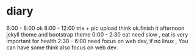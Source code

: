 # diary
6:00 - 8:00 ok
8:00 - 12:00 trix + pic upload think ok.finish it  afternoon
     jekyll theme and bootstrap theme
0:00 - 2:30  eat need slow , eat is very important for health
2:30 - 6:00  need focus on web dev, if no linux , You can have some think also focus on web dev.   


